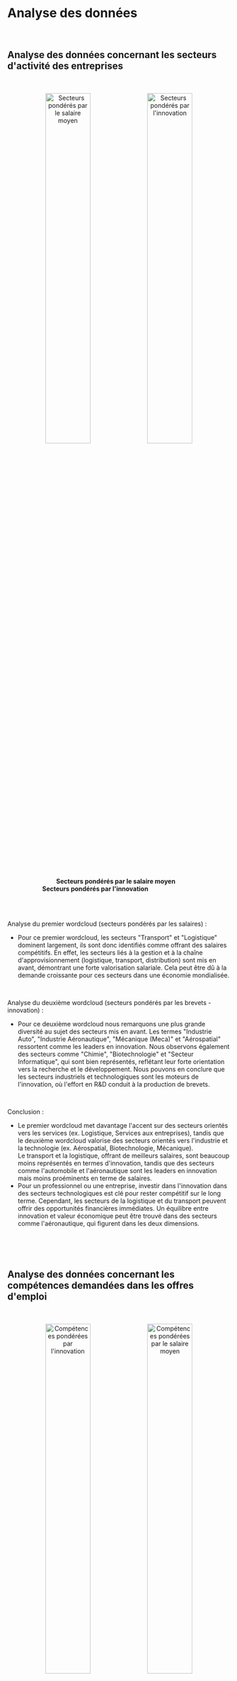  # **Analyse des données**

<br>

## Analyse des données concernant les secteurs d'activité des entreprises

<br>

<p align="center">
  <img src="graphiques/WordBleu_salaire_petit.png" alt="Secteurs pondérés par le salaire moyen" width="45%" />
  <img src="graphiques/WordBleu_brevets_petit.png" alt="Secteurs pondérés par l'innovation" width="45%" />
</p>

&nbsp; &nbsp; &nbsp; &nbsp; &nbsp; &nbsp; &nbsp; &nbsp; &nbsp; &nbsp; &nbsp; &nbsp; &nbsp; &nbsp; **Secteurs pondérés par le salaire moyen** &nbsp; &nbsp; &nbsp; &nbsp; &nbsp; &nbsp; &nbsp; &nbsp; &nbsp; &nbsp; &nbsp; &nbsp; &nbsp; &nbsp; &nbsp; &nbsp; &nbsp; &nbsp; &nbsp; &nbsp; &nbsp; &nbsp; &nbsp; &nbsp; &nbsp; **Secteurs pondérés par l'innovation**

<br> <br>

Analyse du premier wordcloud (secteurs pondérés par les salaires) : 
- Pour ce premier wordcloud, les secteurs "Transport" et "Logistique" dominent largement, ils sont donc identifiés comme offrant des salaires compétitifs. En effet, les secteurs liés à la gestion et à la chaîne d'approvisionnement (logistique, transport, distribution) sont mis en avant, démontrant une forte valorisation salariale. Cela peut être dû à la demande croissante pour ces secteurs dans une économie mondialisée.

<br>

Analyse du deuxième wordcloud (secteurs pondérés par les brevets - innovation) :
- Pour ce deuxième wordcloud nous remarquons une plus grande diversité au sujet des secteurs mis en avant. Les termes "Industrie Auto", "Industrie Aéronautique", "Mécanique (Meca)" et "Aérospatial" ressortent comme les leaders en innovation. Nous observons également des secteurs comme "Chimie", "Biotechnologie" et "Secteur Informatique", qui sont bien représentés, reflétant leur forte orientation vers la recherche et le développement. Nous pouvons en conclure que les secteurs industriels et technologiques sont les moteurs de l'innovation, où l'effort en R&D conduit à la production de brevets.

<br>

Conclusion : 
- Le premier wordcloud met davantage l'accent sur des secteurs orientés vers les services (ex. Logistique, Services aux entreprises), tandis que le deuxième wordcloud valorise des secteurs orientés vers l'industrie et la technologie (ex. Aérospatial, Biotechnologie, Mécanique). \
Le transport et la logistique, offrant de meilleurs salaires, sont beaucoup moins représentés en termes d'innovation, tandis que des secteurs comme l'automobile et l'aéronautique sont les leaders en innovation mais moins proéminents en terme de salaires.
- Pour un professionnel ou une entreprise, investir dans l'innovation dans des secteurs technologiques est clé pour rester compétitif sur le long terme. Cependant, les secteurs de la logistique et du transport peuvent offrir des opportunités financières immédiates. Un équilibre entre innovation et valeur économique peut être trouvé dans des secteurs comme l'aéronautique, qui figurent dans les deux dimensions.

<br><br><br>

## Analyse des données concernant les compétences demandées dans les offres d'emploi

<br>

<p align="center">
  <img src="graphiques/wordVert_Competences_Brevets_petit.png" alt="Compétences pondérées par l'innovation" width="45%" />
  <img src="graphiques/WordVert_salaires_petit.png" alt="Compétences pondérées par le salaire moyen" width="45%" />
</p>

&nbsp; &nbsp; &nbsp; &nbsp; &nbsp; &nbsp; &nbsp; &nbsp; &nbsp; &nbsp; &nbsp; &nbsp; &nbsp; &nbsp; **Compétences pondérés par l'innovation** &nbsp; &nbsp; &nbsp; &nbsp; &nbsp; &nbsp; &nbsp; &nbsp; &nbsp; &nbsp; &nbsp; &nbsp; &nbsp; &nbsp; &nbsp; &nbsp; &nbsp; &nbsp; &nbsp; **Compétences pondérés par le salaire moyen**

<br> <br>

Analyse du premier wordcloud (compétences pondérées par les brevets - innovation) : 
- Ce wordcloud met en avant des compétences techniques et comportementales qui distinguent l'innovation. L'association de l'autonomie avec la collaboration en équipe montre une importance de l'équilibre entre le travail individuel et collectif pour générer de nouvelles idées. Par ailleurs, la présence de « Deep Learning » et de « modélisation » indique que l'innovation se concentre sur des compétences en intelligence artificielle et en analyse de données, ce qui reflète très bien le contenu de nos données.

<br>

Analyse du deuxième wordcloud (compétences pondérées par le salaire moyen) : 
- Sur ce wordcloud le terme "Statistique" domine largement, suivi de "Deep Learning", "Python" et "modélisation". Nous en déduisons aisément que les compétences mieux rémunérées se concentrent sur des compétences techniques spécifiques, notamment dans les domaines des données et du cloud.

<br>

Comparaison : 
- En prenant en compte les deux wordclouds nous pouvons relever que les compétences en Deep Learning et autonomie apparaissent dans les deux, confirmant leur importance à la fois pour l'innovation et pour les salaires élevés. Les compétences en collaboration d'équipe et communication sont également partagées, soulignant leur transversalité. Ces compétences semblent donc primordiales que ce soit pour atteindre des salaires conséquents ou bien performer dans l'innovation.
- Cependant, il y a tout de même des différences notables puisque, le wordcloud pondérés par les brevets mets davantage l'accent sur des qualités générales comme "Autonome" et "équipe" tandis que dans le wordcloud pondéré par les salaires il y a une forte mise en avant de "Statistique", "Python" et des outils liés aux bases de données et au cloud, des compétences plus techniques et spécialisées.
Les brevets mettent davantage l'accent sur l'impact collectif ou comportemental, tandis que les salaires mettent en valeur des compétences directement monétisables et techniques. 

<br>

Conclusion : 
- Les compétences techniques comme le "Deep Learning" et les outils cloud sont cruciaux à la fois pour innover et pour obtenir un salaire élevé. Cependant, l'innovation semble exiger un équilibre entre soft skills (autonomie, communication) et techniques, tandis que le salaire est davantage lié à une spécialisation technique pointue.
Pour maximiser à la fois innovation et rémunération, une combinaison de compétences techniques avancées (ex. Python, Deep Learning, statistique) et de compétences comportementales (ex. communication, collaboration) est essentielle. Cela met en avant l'importance d'un profil hybride capable de créer de la valeur dans les deux dimensions.

<br><br><br>

## Analyse des données concernant les codes IPC des brevets

<br>

### 1. Salaires moyens par code IPC

<br>

<p align="center">
  <img src="ipc_salaires_sans_legende.png" alt="Description de l'image" width="80%" />
</p>

&nbsp; &nbsp; &nbsp; &nbsp; &nbsp; &nbsp; &nbsp; &nbsp; &nbsp; &nbsp; &nbsp; &nbsp; &nbsp; &nbsp; &nbsp; &nbsp; &nbsp; &nbsp; &nbsp; &nbsp; &nbsp; &nbsp; &nbsp; &nbsp; &nbsp; &nbsp; &nbsp; &nbsp; &nbsp; &nbsp; &nbsp; &nbsp; &nbsp; &nbsp; &nbsp; &nbsp; **Salaires moyens des offres d'emploi par code IPC**

<br>

Les catégories A (Nécessités courantes de la vie), H (Électricité), et D (Textiles, papier) affichent des salaires moyens largement plus élevés que pour les autres catégories.
Les secteurs comme E (Constructions fixes) et F (Mécanique, éclairage, chauffage), bien que représentant des domaines techniques importants, montrent des salaires plus modestes.
Cela indique que les métiers liés aux domaines essentiels ou technologiques avancés (comme l’électricité) offrent de meilleures rémunérations.

<br> <br>

### 2. Répartition des offres d’emploi par code IPC

<br>

<p align="center">
  <img src="ipc_offres_sansNA_60porcent_sans_legende.png" alt="Description de l'image" width="80%" />
</p>

&nbsp; &nbsp; &nbsp; &nbsp; &nbsp; &nbsp; &nbsp; &nbsp; &nbsp; &nbsp; &nbsp; &nbsp; &nbsp; &nbsp; &nbsp; &nbsp; &nbsp; &nbsp; &nbsp; &nbsp; &nbsp; &nbsp; &nbsp; &nbsp; &nbsp; &nbsp; &nbsp; &nbsp; &nbsp; &nbsp; &nbsp; &nbsp; &nbsp; &nbsp; &nbsp; &nbsp; **Répartition des offres d'emploi selon le code IPC**

<br>

La répartition montre une forte concentration des offres dans les catégories A (Nécessités courantes de la vie) et H (Électricité), reflétant leur poids économique.
Les catégories comme D (Textiles, papier) et E (Constructions fixes) ont une faible part des offres, suggérant une spécialisation plus limitée ou une demande réduite.
Ce graphique ne prend cependant pas en compte la plupart des entreprises, pour lesquelles nous n'avions pas de données sur les codes IPC, ce qui représente plus de 50% des entreprises. 

<br> <br>

### 3. Nombre de brevets par code IPC

<br> 

<p align="center">
  <img src="ipc_n_patents_good_sans_l.png" alt="Description de l'image" width="80%" />
</p>

&nbsp; &nbsp; &nbsp; &nbsp; &nbsp; &nbsp; &nbsp; &nbsp; &nbsp; &nbsp; &nbsp; &nbsp; &nbsp; &nbsp; &nbsp; &nbsp; &nbsp; &nbsp; &nbsp; &nbsp; &nbsp; &nbsp; &nbsp; &nbsp; &nbsp; &nbsp; &nbsp; &nbsp; &nbsp; &nbsp; &nbsp; &nbsp; &nbsp; &nbsp; &nbsp; &nbsp; **Nombre de brevets déposés par code IPC**

<br>

Les brevets sont largement dominés par les catégories A (Nécessités courantes de la vie), H (Électricité), et B (Techniques industrielles, transports).
Ces catégories reflètent des domaines où l’innovation est particulièrement active, répondant à des besoins fondamentaux (catégorie A) ou soutenant des secteurs technologiques et industriels clés (catégories B et H).
La catégorie G (Physique) et d'autres domaines techniques suivent, mais avec un volume de brevets moindre comparé aux trois catégories dominantes.
Les catégories A et H se démarquent non seulement par leur volume élevé de brevets, mais également par leurs salaires moyens très élevés, montrant une forte valorisation de ces secteurs sur le marché du travail. En revanche, la catégorie B, bien qu’innovante, ne figure pas parmi les secteurs offrant les rémunérations les plus élevées.

<br> <br>

### Conclusion

<br> 

L’analyse des salaires, des offres d’emploi et des brevets par code IPC met en lumière des dynamiques intéressantes :
- Les catégories A (Nécessités courantes de la vie) et H (Électricité) se distinguent comme des secteurs particulièrement valorisés, combinant des salaires moyens très élevés, une forte demande sur le marché de l’emploi, et un volume important de brevets. Cela reflète leur double rôle économique, à la fois dans la satisfaction des besoins essentiels et dans les avancées technologiques.
- La catégorie B (Techniques industrielles, transports), bien qu’innovante avec un grand nombre de brevets, n’offre pas des rémunérations aussi élevées, suggérant une valorisation plus technologique qu’économique sur le marché.
- Les catégories E (Constructions fixes) et F (Mécanique, éclairage, chauffage), pourtant fondamentales dans les infrastructures et l’industrie, montrent une présence plus modeste en termes de salaires et d’offres d’emploi, ce qui peut s’expliquer par une spécialisation plus restreinte ou une dynamique de marché différente.
- Enfin, la proportion importante d’entreprises sans données IPC (plus de 50 %) souligne une limite dans l’analyse des offres d’emploi, mais n’affecte pas les tendances générales observées dans les secteurs bien représentés.


<br><br><br>


## Analyses sur les villes 

<br>

Constat général : Les deux graphiques montrent des disparités significatives entre les villes en termes de salaires moyens et d’innovation (pondérée par le nombre de brevets). Paris se démarque dans les deux contextes, mais est exclue du graphique des brevets pour permettre une meilleure lecture des autres villes.

<br>

### 1. Top 30 des villes par salaires moyens

<br>

le graphique

<br>

Chartrettes occupe une position exceptionnelle, avec un salaire moyen bien au-dessus des autres villes. Cependant, comme à l'habitude, les données concernant les salaires étant peu présentent, il faut conserver un esprit critique envers ces résultats.
Les villes comme Paris, Saint-Pal-de-Mons, et Ornans suivent, soulignant un équilibre entre zones urbaines et rurales.
Les données révèlent une distribution géographique variée, avec des villes de différentes tailles représentées.

<br> <br>

### 2. Top 30 des villes les plus innovantes

<br>

<p align="center">
  <img src="villes_n_patents_top30_sans_legende.png" alt="Description de l'image" width="80%" />
</p>

&nbsp; &nbsp; &nbsp; &nbsp; &nbsp; &nbsp; &nbsp; &nbsp; &nbsp; &nbsp; &nbsp; &nbsp; &nbsp; &nbsp; &nbsp; &nbsp; &nbsp; &nbsp; &nbsp; &nbsp; &nbsp; &nbsp; &nbsp; &nbsp; &nbsp; &nbsp; &nbsp; &nbsp; &nbsp; &nbsp; &nbsp; &nbsp; &nbsp; &nbsp; &nbsp; &nbsp; **Les 30 villes les plus innovantes après Paris**

<br>

Les villes industrielles ou fortement technologiques comme Nancy, Boulogne-Billancourt, et Vélizy-Villacoublay dominent, avec un grand nombre de brevets déposés.
On note une forte représentation des villes proches de grands centres économiques ou technologiques (par exemple, Grenoble pour la recherche technologique, Amiens pour les industries).
Contrairement au graphique des salaires, l’innovation semble davantage concentrée dans des zones spécifiques, souvent liées à des écosystèmes industriels.

<br> <br>

### Conclusion

Les villes offrant les salaires moyens les plus élevés ne sont pas toujours les plus innovantes, suggérant que l’innovation et la rémunération ne sont pas systématiquement corrélées.
Les salaires élevés sont répartis de manière plus homogène entre les différentes régions, tandis que l’innovation est concentrée dans des pôles technologiques et industriels bien définis.

<br> <br> <br>

## Analyse sur les départements

<br>

<p align="center">
  <img src="VIOLET(nsm).png" alt="Description de l'image" width="80%" />
</p>

<br>

- Dans ce graphique nous pouvons voir que les salaires varient considérablement selon les départements, mais Paris (75) domine largement avec un salaire moyen supérieur à 120 000 euros par an, en moyenne.
D'autres départements, tels que Lyon (69) et probablement des métropoles dynamiques comme Toulouse (31), se démarquent par des salaires compétitifs, bien qu'ils restent loin de Paris.
- Les départements avec un grand nombre de brevets (bleu) ne montrent pas systématiquement des salaires plus élevés que ceux ayant un niveau d'innovation faible (rose clair). Certains départements ayant peu de brevets affichent des salaires moyens compétitifs, suggérant que d'autres facteurs influencent davantage la rémunération (économie locale, type d'industrie, structure des emplois, etc.).
- Il est important de souligner que Paris (75), étant la capitale de la France, est un cas à part avec une concentration importante d'entreprises et d'opportunités à haute rémunération.
- Lyon (69) et d'autres départements dynamiques présentent également une combinaison favorable d'opportunités d'emploi bien rémunéré.

- Ce graphique met en évidence qu'il ne semble pas avoir de corrélation directe et systématique entre le niveau d'innovation (mesuré par les brevets) et les salaires. Cependant, il est important de préciser que parmi les données que nous avons traitées, il manquait des informations concernant les salaires et les nombres de brevets déposés par entreprise ce qui peut limiter l'apparition de corrélation entre ces données. 

- Ici, les différences salariales semblent être davantage liées à la concentration économique, à la structure des industries locales, et à la taille du marché de l'emploi (avec Paris en tête, suivi de Lyon). L'innovation, bien qu'importante, ne joue pas un rôle central et pourrait être un facteur parmi d'autres, elle ne suffit pas pour expliquer les écarts salariaux significatifs observés dans ce graphique.


